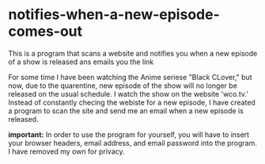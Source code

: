 # notifies-when-a-new-episode-comes-out
This is a program that scans a website and notifies you when a new episode of a show is released ans emails you the link

For some time I have been watching the Anime seriese "Black CLover," but now, due to the quarentine,
new episode of the show will no longer be released on the usual schedule. I watch the show on the
website 'wco.tv.' Instead of constantly checing the webiste for a new episode, I have created a program 
to scan the site and send me an email when a new episode is released.

**important:**
In order to use the program for yourself, you will have to insert your browser headers, 
email address, and email password into the program. I have removed my own for privacy.
